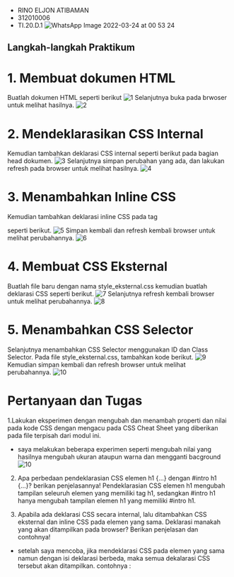 - RINO ELJON ATIBAMAN
- 312010006
- TI.20.D.1
![WhatsApp Image 2022-03-24 at 00 53 24](https://user-images.githubusercontent.com/101688124/159765632-49a25004-bcf9-4af0-8c12-58eb245d1d2b.jpeg)
## Langkah-langkah Praktikum
# 1. Membuat dokumen HTML
 Buatlah dokumen HTML seperti berikut
 ![1](https://user-images.githubusercontent.com/101688124/159760032-f8854842-1f44-4bf9-b922-317e6e68d47e.png)
 Selanjutnya buka pada brwoser untuk melihat hasilnya.
 ![2](https://user-images.githubusercontent.com/101688124/159760046-07da8595-abdb-4030-869f-cc473b000ff0.png)
 
# 2. Mendeklarasikan CSS Internal
 Kemudian tambahkan deklarasi CSS internal seperti berikut pada bagian head dokumen.
 ![3](https://user-images.githubusercontent.com/101688124/159760054-c3a28272-409c-4c7d-8b79-664ecb073ac0.png)
 Selanjutnya simpan perubahan yang ada, dan lakukan refresh pada browser untuk melihat
 hasilnya.
 ![4](https://user-images.githubusercontent.com/101688124/159760062-60207806-fa46-44b2-858f-12711199e7a8.png)
 
# 3. Menambahkan Inline CSS
 Kemudian tambahkan deklarasi inline CSS pada tag <p> seperti berikut.
  ![5](https://user-images.githubusercontent.com/101688124/159760067-c296370f-5c72-4d7b-8d28-8bbc44001400.png)
  Simpan kembali dan refresh kembali browser untuk melihat perubahannya.
  ![6](https://user-images.githubusercontent.com/101688124/159760076-68b0c9b0-8252-4c5d-b44e-ad9c85ba9624.png)
  
# 4. Membuat CSS Eksternal
  Buatlah file baru dengan nama style_eksternal.css kemudian buatlah deklarasi CSS seperti berikut.
  ![7](https://user-images.githubusercontent.com/101688124/159760079-3b173367-06dc-4b16-9f0f-0e7f0d9c5249.png)
  Selanjutnya refresh kembali browser untuk melihat perubahannya.
  ![8](https://user-images.githubusercontent.com/101688124/159760081-ceb1ac7b-5ac7-42a7-ae70-8a061023aec4.png)
  
# 5. Menambahkan CSS Selector
  Selanjutnya menambahkan CSS Selector menggunakan ID dan Class Selector. Pada file
  style_eksternal.css, tambahkan kode berikut.
  ![9](https://user-images.githubusercontent.com/101688124/159760084-347835aa-7483-4718-9c13-07099174baac.png)
  Kemudian simpan kembali dan refresh browser untuk melihat perubahannya.
 ![10](https://user-images.githubusercontent.com/101688124/159760087-2fa72abc-c658-430b-b020-2b1b02d1b699.png)

 
# Pertanyaan dan Tugas
1.Lakukan eksperimen dengan mengubah dan menambah properti dan nilai pada kode CSS
  dengan mengacu pada CSS Cheat Sheet yang diberikan pada file terpisah dari modul ini.
- saya melakukan beberapa experimen seperti mengubah nilai yang hasilnya mengubah ukuran ataupun warna dan mengganti bacground
 ![10](https://user-images.githubusercontent.com/101688124/159760087-2fa72abc-c658-430b-b020-2b1b02d1b699.png)

2. Apa perbedaan pendeklarasian CSS elemen h1 {...} dengan #intro h1 {...}? berikan
penjelasannya!
 Pendeklarasian CSS elemen h1 mengubah tampilan seleuruh elemen yang memiliki tag h1, sedangkan #intro h1 hanya mengubah tampilan elemen h1 yang memiliki #intro h1.
 
3. Apabila ada deklarasi CSS secara internal, lalu ditambahkan CSS eksternal dan inline CSS pada
elemen yang sama. Deklarasi manakah yang akan ditampilkan pada browser? Berikan
penjelasan dan contohnya!
 - setelah saya mencoba, jika mendeklarasi CSS pada elemen yang sama namun dengan isi deklarasi berbeda, maka semua dekalarasi CSS tersebut akan ditampilkan. 
 contohnya :
 
 









